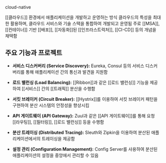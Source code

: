 cloud-native

[[클라우드]] 환경에서 애플리케이션을 개발하고 운영하는 방식
클라우드의 특성을 최대한 활용하며, 클라우드 서비스와 기술 스택을 통합하여 개발되고 운영됨
주로 [[MSA]], [[컨테이너]] 기반 [[배포]], [[자동화]]된 [[인프라스트럭처]], [[CI-CD]] 등의 개념을 채택함

## 주요 기능과 프로젝트

- **서비스 디스커버리 (Service Discovery):** Eureka, Consul 등의 서비스 디스커버리를 통해 애플리케이션 간의 통신과 발견을 지원함
    
- **로드 밸런싱 (Load Balancing):** [[Ribbon]]과 같은 [[로드 밸런싱]] 기능을 제공하여 [[서비스]] 간의 [[트래픽]] 분산을 수행함
    
- **서킷 브레이커 (Circuit Breaker):** [[Hystrix]]를 이용하여 서킷 브레이커 패턴을 구현하여 분산 시스템의 안정성을 향상시킴
    
- **API 게이트웨이 (API Gateway):** Zuul과 같은 [[API 게이트웨이]]를 통해 요청 [[라우팅]], [[필터링]], [[로드 밸런싱]] 등을 수행함
    
- **분산 트레이싱 (Distributed Tracing):** Sleuth와 Zipkin을 이용하여 분산된 애플리케이션에서의 트레이싱을 제공함
    
- **설정 관리 (Configuration Management):** Config Server를 사용하여 분산된 애플리케이션의 설정을 중앙에서 관리할 수 있음